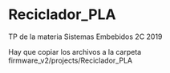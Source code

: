 # Reciclador_PLA
TP de la materia Sistemas Embebidos 2C 2019

Hay que copiar los archivos a la carpeta firmware_v2/projects/Reciclador_PLA
